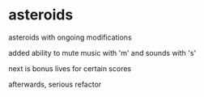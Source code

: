 # asteroids
asteroids with ongoing modifications

added ability to mute music with 'm' and sounds with 's'

next is bonus lives for certain scores

afterwards, serious refactor

